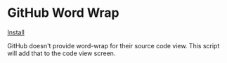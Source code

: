 # GitHub Word Wrap
[Install](https://github.com/TetraTheta/TetraUserJS/raw/master/.archive/GitHub%20Word%20Wrap/GitHub-Word-Wrap.user.js)

GitHub doesn't provide word-wrap for their source code view. This script will add that to the code view screen.
